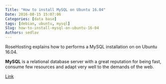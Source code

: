 ```yaml
---
Title: "How to install MySQL on Ubuntu 16.04"
Date: 2016-08-15 15:07:06
Categories: [data base]
tags: [debian, ubuntu, mysql]
Slug: how-to-install-mysql-on-ubuntu-16-04
Authors: sedlav
---
```


RoseHosting explains how to performs a MySQL installation on on Ubuntu 16.04.

**MySQL** is a relational database server with a great reputation for being fast, consume few resources and adapt very well to the demands of the web.

[Link](https://www.rosehosting.com/blog/how-to-install-mysql-on-ubuntu-16-04/)
